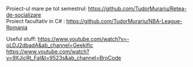 Proiect-ul mare pe tot semestrul: https://github.com/TudorMurariu/Retea-de-socializare <br>
Proiect facultativ in C# : https://github.com/TudorMurariu/NBA-League-Romania <br>

Useful stuff: https://www.youtube.com/watch?v=-oLDJ2dbadA&ab_channel=Geekific <br>
https://www.youtube.com/watch?v=9XJicRt_FaI&t=9523s&ab_channel=BroCode
